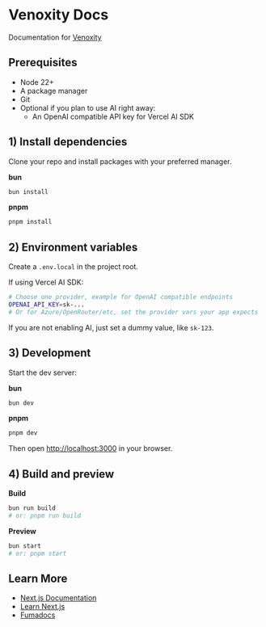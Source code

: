 # Venoxity Docs

Documentation for [Venoxity](https://venoxity.dev/)

## Prerequisites

* Node 22+
* A package manager
* Git
* Optional if you plan to use AI right away:
  * An OpenAI compatible API key for Vercel AI SDK

## 1) Install dependencies

Clone your repo and install packages with your preferred manager.


**bun**

```bash
bun install
```

**pnpm**

```bash
pnpm install
```

## 2) Environment variables

Create a `.env.local` in the project root.

If using Vercel AI SDK:

```bash
# Choose one provider, example for OpenAI compatible endpoints
OPENAI_API_KEY=sk-...
# Or for Azure/OpenRouter/etc, set the provider vars your app expects
```

If you are not enabling AI, just set a dummy value, like `sk-123`.

## 3) Development

Start the dev server:

**bun**

```bash
bun dev
```

**pnpm**

```bash
pnpm dev
```

Then open [http://localhost:3000](http://localhost:3000) in your browser.

## 4) Build and preview

**Build**

```bash
bun run build
# or: pnpm run build
```

**Preview**

```bash
bun start
# or: pnpm start
```

## Learn More

* [Next.js Documentation](https://nextjs.org/docs)
* [Learn Next.js](https://nextjs.org/learn)
* [Fumadocs](https://fumadocs.vercel.app)